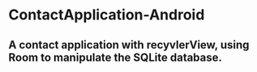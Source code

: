 # ContactApplication-Android

## A contact application with recyvlerView, using Room to manipulate the SQLite database.
